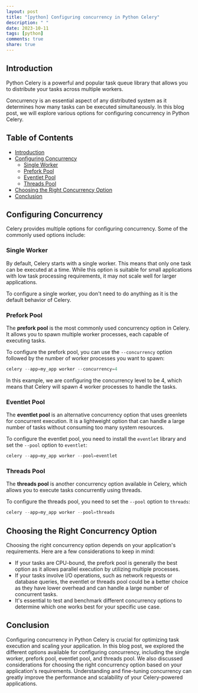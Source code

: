 ```yaml
---
layout: post
title: "[python] Configuring concurrency in Python Celery"
description: " "
date: 2023-10-11
tags: [python]
comments: true
share: true
---
```


## Introduction

Python Celery is a powerful and popular task queue library that allows you to distribute your tasks across multiple workers.

Concurrency is an essential aspect of any distributed system as it determines how many tasks can be executed simultaneously. In this blog post, we will explore various options for configuring concurrency in Python Celery.

## Table of Contents

- [Introduction](#introduction)
- [Configuring Concurrency](#configuring-concurrency)
  - [Single Worker](#single-worker)
  - [Prefork Pool](#prefork-pool)
  - [Eventlet Pool](#eventlet-pool)
  - [Threads Pool](#threads-pool)
- [Choosing the Right Concurrency Option](#choosing-the-right-concurrency-option)
- [Conclusion](#conclusion)

## Configuring Concurrency

Celery provides multiple options for configuring concurrency. Some of the commonly used options include:

### Single Worker

By default, Celery starts with a single worker. This means that only one task can be executed at a time. While this option is suitable for small applications with low task processing requirements, it may not scale well for larger applications.

To configure a single worker, you don't need to do anything as it is the default behavior of Celery.

### Prefork Pool

The **prefork pool** is the most commonly used concurrency option in Celery. It allows you to spawn multiple worker processes, each capable of executing tasks.

To configure the prefork pool, you can use the `--concurrency` option followed by the number of worker processes you want to spawn:

```python
celery --app=my_app worker --concurrency=4
```

In this example, we are configuring the concurrency level to be 4, which means that Celery will spawn 4 worker processes to handle the tasks.

### Eventlet Pool

The **eventlet pool** is an alternative concurrency option that uses greenlets for concurrent execution. It is a lightweight option that can handle a large number of tasks without consuming too many system resources.

To configure the eventlet pool, you need to install the `eventlet` library and set the `--pool` option to `eventlet`:

```python
celery --app=my_app worker --pool=eventlet
```

### Threads Pool

The **threads pool** is another concurrency option available in Celery, which allows you to execute tasks concurrently using threads.

To configure the threads pool, you need to set the `--pool` option to `threads`:

```python
celery --app=my_app worker --pool=threads
```

## Choosing the Right Concurrency Option

Choosing the right concurrency option depends on your application's requirements. Here are a few considerations to keep in mind:

- If your tasks are CPU-bound, the prefork pool is generally the best option as it allows parallel execution by utilizing multiple processes.
- If your tasks involve I/O operations, such as network requests or database queries, the eventlet or threads pool could be a better choice as they have lower overhead and can handle a large number of concurrent tasks.
- It's essential to test and benchmark different concurrency options to determine which one works best for your specific use case.

## Conclusion

Configuring concurrency in Python Celery is crucial for optimizing task execution and scaling your application. In this blog post, we explored the different options available for configuring concurrency, including the single worker, prefork pool, eventlet pool, and threads pool. We also discussed considerations for choosing the right concurrency option based on your application's requirements. Understanding and fine-tuning concurrency can greatly improve the performance and scalability of your Celery-powered applications.